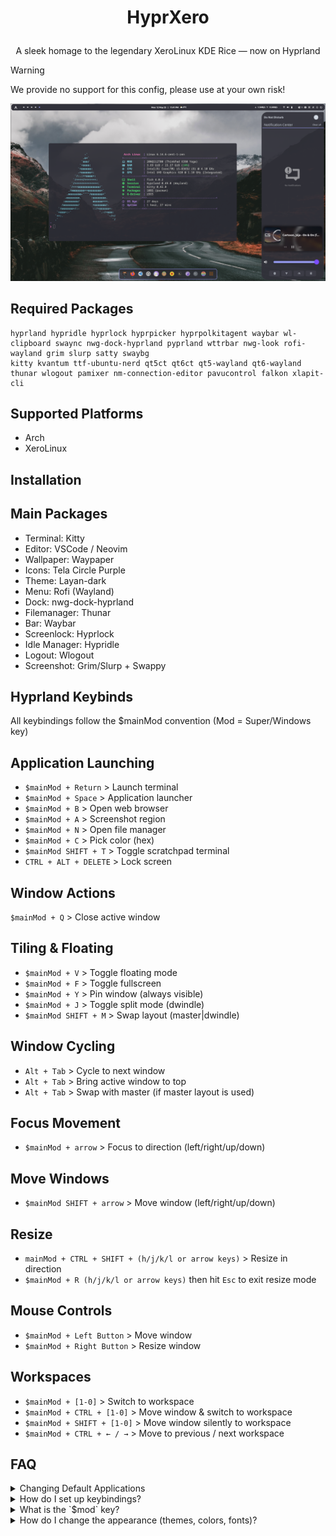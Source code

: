 # <p align="center">HyprXero</p>
 <p align="center">A sleek homage to the legendary XeroLinux KDE Rice — now on Hyprland</p>
 
> [!WARNING]
> We provide no support for this config, please use at your own risk! 
 
 ![preview](assets/hyprxero.png?raw=true)


## Required Packages
```
hyprland hypridle hyprlock hyprpicker hyprpolkitagent waybar wl-clipboard swaync nwg-dock-hyprland pyprland wttrbar nwg-look rofi-wayland grim slurp satty swaybg
kitty kvantum ttf-ubuntu-nerd qt5ct qt6ct qt5-wayland qt6-wayland thunar wlogout pamixer nm-connection-editor pavucontrol falkon xlapit-cli
```
## Supported Platforms
- Arch
- XeroLinux
## Installation

## Main Packages
- Terminal: Kitty
- Editor: VSCode / Neovim
- Wallpaper: Waypaper
- Icons: Tela Circle Purple
- Theme: Layan-dark
- Menu: Rofi (Wayland)
- Dock: nwg-dock-hyprland
- Filemanager: Thunar
- Bar: Waybar
- Screenlock: Hyprlock
- Idle Manager: Hypridle
- Logout: Wlogout
- Screenshot: Grim/Slurp + Swappy

## Hyprland Keybinds
All keybindings follow the $mainMod convention (Mod = Super/Windows key)

## Application Launching
- `$mainMod + Return` > Launch terminal
- `$mainMod + Space` > Application launcher
- `$mainMod + B` > Open web browser
- `$mainMod + A` > Screenshot region
- `$mainMod + N` > Open file manager
- `$mainMod + C` > Pick color (hex)
- `$mainMod SHIFT + T` > Toggle scratchpad terminal
- `CTRL + ALT + DELETE` > Lock screen

## Window Actions
`$mainMod + Q` > Close active window

## Tiling & Floating 
- `$mainMod + V` > Toggle floating mode
- `$mainMod + F` > Toggle fullscreen
- `$mainMod + Y` > Pin window (always visible)
- `$mainMod + J` > Toggle split mode (dwindle)
- `$mainMod SHIFT + M` > Swap layout (master|dwindle)

## Window Cycling
- `Alt + Tab` > Cycle to next window
- `Alt + Tab` > Bring active window to top
- `Alt + Tab` > Swap with master (if master layout is used)

## Focus Movement
- `$mainMod + arrow` > Focus to direction (left/right/up/down)

## Move Windows
- `$mainMod SHIFT + arrow` > Move window (left/right/up/down)

## Resize
- `mainMod + CTRL + SHIFT + (h/j/k/l or arrow keys)` > Resize in direction
- `$mainMod + R (h/j/k/l or arrow keys)` then hit `Esc` to exit resize mode

## Mouse Controls
- `$mainMod + Left Button` > Move window
- `$mainMod + Right Button` > Resize window

## Workspaces
- `$mainMod + [1-0]` > Switch to workspace
- `$mainMod + CTRL + [1-0]` > Move window & switch to workspace
- `$mainMod + SHIFT + [1-0]` > Move window silently to workspace
- `$mainMod + CTRL + ← / →` > Move to previous / next workspace


## FAQ

<details>
  <summary>Changing Default Applications</summary>
  <br>
  You can easily customize the default applications Hyprland uses by editing the `~/.config/hypr/config/defaults.conf` file. Open this file in your preferred text editor and modify the lines corresponding to the application you want to change (e.g., `file_manager = ...`, `terminal = ...`, `browser = ...`). After saving the changes, reload your Hyprland configuration using the `$mod + Shift + C` keybinding (by default) or by restarting Hyprland.
</details>

<details>
  <summary>How do I set up keybindings?</summary>
  <br>
  Hyprland's keybindings are configured in your main `~/.config/hypr/hyprland.conf` file. You can define custom keybindings using the `bind = MOD, KEY, ACTION` syntax.
  <ul>
    <li>`MOD` typically refers to the Super key (Windows key) represented as `$mod`, but can also include other modifiers like Shift (`S`), Control (`C`), Alt (`A`), etc.</li>
    <li>`KEY` is the key you want to bind (e.g., `Return`, `Space`, `Q`, `W`, `1`, `2`, etc.).</li>
    <li>`ACTION` is the command you want to execute when the keybinding is pressed (e.g., `exec kitty`, `killactive`, `move workspace left`).</li>
  </ul>
  Refer to the Hyprland wiki for a comprehensive list of available actions and configuration options.
</details>

<details>
  <summary>What is the `$mod` key?</summary>
  <br>
  The `$mod` key is a modifier key used in many Hyprland keybindings. By default, it is mapped to the Super key (often the Windows key). You can redefine the `$mod` key in your `~/.config/hypr/hyprland.conf` file using the `mod =` configuration option. For example, to use the Alt key as your `$mod` key, you would add `mod = ALT` to your configuration.
</details>

<details>
  <summary>How do I change the appearance (themes, colors, fonts)?</summary>
  <br>
  Hyprland itself has limited built-in theming capabilities. Appearance customization is primarily achieved through external tools and configuration of individual components. Here are some common approaches:
  <ul>
    <li>** оконные декорации (Window Decorations):** Configure title bars, borders, and shadows using options within `hyprland.conf` or through external Wayland decorators like `waybar` or `eww`.</li>
    <li>**Waybar/Eww:** These highly customizable status bar and widget tools allow for extensive visual modifications, including colors, fonts, and layouts.</li>
    <li>**GTK/Qt Themes:** Applications using GTK (GNOME Toolkit) or Qt (KDE's toolkit) can be themed using tools like `lxappearance` (for GTK) or through KDE System Settings (for Qt, if you have Qt-based applications installed). You might need to configure these settings to be applied consistently under Hyprland.</li>
    <li>**Fonts:** System-wide fonts can be configured through your distribution's settings or by directly configuring applications. Waybar and Eww also have their own font settings.</li>
  </ul>
  Explore the documentation for these external tools to achieve your desired look and feel.
</details>



